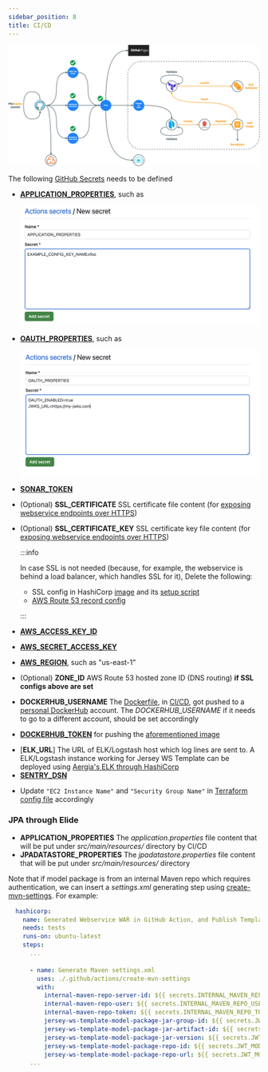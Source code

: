 ```yaml
---
sidebar_position: 8
title: CI/CD
---
```


![Error loading ci-cd.png](./img/ci-cd.png)

The following [GitHub Secrets][How to set up GitHub Action Secrets] needs to be defined

- [**APPLICATION_PROPERTIES**][Application configs], such as

  ![Error loading application-config-file-example.png](./img/application-config-file-example.png)

- [**OAUTH_PROPERTIES**][OAuth-related configs], such as

  ![Error loadinng oauth-config-example.png](./img/oauth-config-example.png)

- [**SONAR_TOKEN**](https://sonarcloud.io/project/overview?id=QubitPi_jersey-ws-template)
- (Optional) **SSL_CERTIFICATE** SSL certificate file content (for
  [exposing webservice endpoints over HTTPS][Nginx SSL Config])
- (Optional) **SSL_CERTIFICATE_KEY** SSL certificate key file content (for
  [exposing webservice endpoints over HTTPS][Nginx SSL Config])

  :::info

  In case SSL is not needed (because, for example, the webservice is behind a load balancer, which handles SSL for it),
  Delete the following:

  - SSL config in HashiCorp [image][HashiCorp Packer template] and its
    [setup script][HashiCorp Packer template setup script]
  - [AWS Route 53 record config][HashiCorp Terraform config file]

  :::

- [**AWS_ACCESS_KEY_ID**](https://docs.aws.amazon.com/cli/latest/userguide/cli-configure-envvars.html)
- [**AWS_SECRET_ACCESS_KEY**](https://docs.aws.amazon.com/cli/latest/userguide/cli-configure-envvars.html)
- [**AWS_REGION**](https://docs.aws.amazon.com/cli/latest/userguide/cli-configure-envvars.html), such as "us-east-1"
- (Optional) **ZONE_ID** AWS Route 53 hosted zone ID (DNS routing) **if SSL configs above are set**
- **DOCKERHUB_USERNAME** The [Dockerfile][jersey-ws-template Dockerfile], in [CI/CD][jersey-ws-template CI/CD], got
  pushed to a [personal DockerHub][docker hub] account. The _DOCKERHUB_USERNAME_ if it needs to go to a different
  account, should be set accordingly
- [**DOCKERHUB_TOKEN**](https://docs.docker.com/docker-hub/access-tokens/) for pushing the
  [aforementioned image][jersey-ws-template Dockerfile]
<!-- markdown-link-check-disable -->

- [**ELK_URL**] The URL of ELK/Logstash host which log lines are sent to. A ELK/Logstash instance working for Jersey WS
  Template can be deployed using [Aergia's ELK through HashiCorp](https://qubitpi.github.io/aergia/docs/elk)
- [**SENTRY_DSN**](sentry)

<!-- markdown-link-check-enable -->

- Update `"EC2 Instance Name"` and `"Security Group Name"` in [Terraform config file][HashiCorp Terraform config file]
  accordingly

### JPA through Elide

- **APPLICATION_PROPERTIES** The _application.properties_ file content that will be put under _src/main/resources/_
  directory by CI/CD
- **JPADATASTORE_PROPERTIES** The _jpadatastore.properties_ file content that will be put under _src/main/resources/_
  directory

Note that if model package is from an internal Maven repo which requires authentication, we can insert a _settings.xml_
generating step using [create-mvn-settings]. For example:

```yml
  hashicorp:
    name: Generated Webservice WAR in GitHub Action, and Publish Template AMI Image and Deploy it to EC2 through HashiCorp
    needs: tests
    runs-on: ubuntu-latest
    steps:
      ...

      - name: Generate Maven settings.xml
        uses: ./.github/actions/create-mvn-settings
        with:
          internal-maven-repo-server-id: ${{ secrets.INTERNAL_MAVEN_REPO_SERVER_ID }}
          internal-maven-repo-user: ${{ secrets.INTERNAL_MAVEN_REPO_USER }}
          internal-maven-repo-token: ${{ secrets.INTERNAL_MAVEN_REPO_TOKEN }}
          jersey-ws-template-model-package-jar-group-id: ${{ secrets.JWT_MODEL_PACKAGE_JAR_GROUP_ID }}
          jersey-ws-template-model-package-jar-artifact-id: ${{ secrets.JWT_MODEL_PACKAGE_JAR_ARTIFACT_ID }}
          jersey-ws-template-model-package-jar-version: ${{ secrets.JWT_MODEL_PACKAGE_JAR_VERSION }}
          jersey-ws-template-model-package-repo-id: ${{ secrets.JWT_MODEL_PACKAGE_REPO_ID }}
          jersey-ws-template-model-package-repo-url: ${{ secrets.JWT_MODEL_PACKAGE_REPO_URL }}
      ...
```

[Application configs]: https://github.com/QubitPi/jersey-ws-template/blob/master/src/main/java/com/qubitpi/ws/jersey/template/config/ApplicationConfig.java

[create-mvn-settings]: https://github.com/QubitPi/jersey-ws-template/blob/jpa-elide/.github/actions/create-mvn-settings/action.yml

[docker hub]: https://hub.docker.com/r/jack20191124/jersey-ws-template/

[HashiCorp Packer template]: https://github.com/QubitPi/jersey-ws-template/blob/master/hashicorp/images/aws-jersey-ws.pkr.hcl
[HashiCorp Packer template setup script]: https://github.com/QubitPi/jersey-ws-template/blob/master/hashicorp/scripts/setup.sh
[HashiCorp Terraform config file]: https://github.com/QubitPi/jersey-ws-template/blob/master/hashicorp/instances/main.tf
[How to set up GitHub Action Secrets]: https://docs.github.com/en/actions/security-guides/encrypted-secrets

[jersey-ws-template CI/CD]: https://github.com/QubitPi/jersey-ws-template/blob/master/.github/workflows/ci-cd.yml
[jersey-ws-template Dockerfile]: https://github.com/QubitPi/jersey-ws-template/blob/master/Dockerfile

[Nginx SSL Config]: https://github.com/QubitPi/jersey-ws-template/blob/master/hashicorp/images/nginx-ssl.conf

[OAuth-related configs]: https://github.com/QubitPi/jersey-ws-template/blob/master/src/main/java/com/qubitpi/ws/jersey/template/config/OAuthConfig.java
